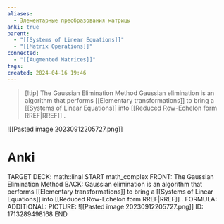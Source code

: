 ```yaml
---
aliases:
  - Элементарные преобразования матрицы
anki: true
parent:
  - "[[Systems of Linear Equations]]"
  - "[[Matrix Operations]]"
connected:
  - "[[Augmented Matrices]]"
tags: 
created: 2024-04-16 19:46
---
```


> [!tip] The Gaussian Elimination Method
Gaussian elimination is an algorithm that performs [[Elementary transformations]]  to bring a [[Systems of Linear Equations]]  into [[Reduced Row-Echelon form RREF|RREF]] .

![[Pasted image 20230912205727.png]]

# Anki
TARGET DECK: math::linal 
START
math_complex
FRONT: The Gaussian Elimination Method
BACK: Gaussian elimination is an algorithm that performs [[Elementary transformations]]  to bring a [[Systems of Linear Equations]]  into [[Reduced Row-Echelon form RREF|RREF]] .
FORMULA: 
ADDITIONAL:
PICTURE: ![[Pasted image 20230912205727.png]]
ID: 1713289498168
END